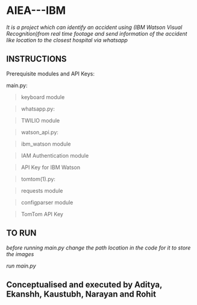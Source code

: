 # AIEA---IBM
*It is a project which can identify an accident using (IBM Watson Visual Recognition)from real time footage and send information of the accident like location to the closest* *hospital via whatsapp*

## INSTRUCTIONS

Prerequisite modules and  API Keys:

main.py:<br />
> keyboard module<br />

> whatsapp.py:<br />

> TWILIO module<br />

> watson_api.py:<br />

> ibm_watson module<br />

> IAM Authentication module<br />

> API Key for IBM Watson<br />

> tomtom(1).py:<br />

> requests module<br />

> configparser module<br />

> TomTom API Key<br />

## TO RUN<br />
*before running main.py change the path location in the code for it to store the images*

*run main.py*


## Conceptualised and executed by Aditya, Ekanshh, Kaustubh, Narayan and Rohit
